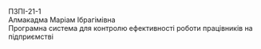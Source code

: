 ПЗПІ-21-1  
Алмакадма Маріам Ібрагімівна  
Програмна система для контролю ефективності роботи працівників на підприємстві  

